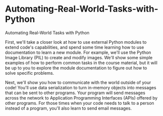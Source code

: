 # Automating-Real-World-Tasks-with-Python
Automating Real-World Tasks with Python

First, we'll take a closer look at how to use external Python modules to extend code's capabilities, and spend some time learning how to use documentation to learn a new module. For example, we'll use the Python Image Library (PIL) to create and modify images. We'll show some simple examples of how to perform common tasks in the course material, but it will be up to you to explore the module documentation to figure out how to solve specific problems.

Next, we'll show you how to communicate with the world outside of your code! You'll use data serialization to turn in-memory objects into messages that can be sent to other programs. Your program will send messages across the network to Application Programming Interfaces (APIs) offered by other programs. For those times when your code needs to talk to a person instead of a program, you'll also learn to send email messages.


